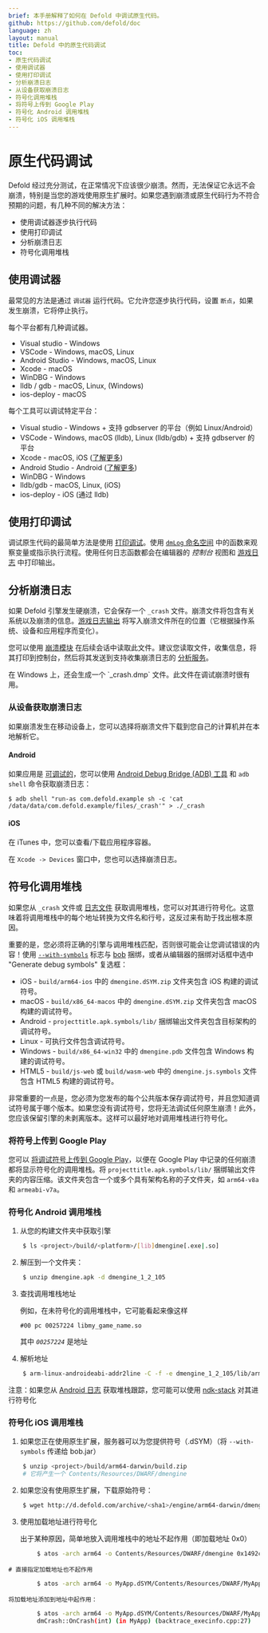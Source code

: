 ```yaml
---
brief: 本手册解释了如何在 Defold 中调试原生代码。
github: https://github.com/defold/doc
language: zh
layout: manual
title: Defold 中的原生代码调试
toc:
- 原生代码调试
- 使用调试器
- 使用打印调试
- 分析崩溃日志
- 从设备获取崩溃日志
- 符号化调用堆栈
- 将符号上传到 Google Play
- 符号化 Android 调用堆栈
- 符号化 iOS 调用堆栈
---
```


# 原生代码调试

Defold 经过充分测试，在正常情况下应该很少崩溃。然而，无法保证它永远不会崩溃，特别是当您的游戏使用原生扩展时。如果您遇到崩溃或原生代码行为不符合预期的问题，有几种不同的解决方法：

* 使用调试器逐步执行代码
* 使用打印调试
* 分析崩溃日志
* 符号化调用堆栈


## 使用调试器

最常见的方法是通过 `调试器` 运行代码。它允许您逐步执行代码，设置 `断点`，如果发生崩溃，它将停止执行。

每个平台都有几种调试器。

* Visual studio - Windows
* VSCode - Windows, macOS, Linux
* Android Studio - Windows, macOS, Linux
* Xcode - macOS
* WinDBG - Windows
* lldb / gdb - macOS, Linux, (Windows)
* ios-deploy - macOS

每个工具可以调试特定平台：

* Visual studio - Windows + 支持 gdbserver 的平台（例如 Linux/Android）
* VSCode - Windows, macOS (lldb), Linux (lldb/gdb) + 支持 gdbserver 的平台
* Xcode -  macOS, iOS ([了解更多](/zh/manuals/debugging-native-code-ios))
* Android Studio - Android ([了解更多](/zh/manuals/debugging-native-code-android))
* WinDBG - Windows
* lldb/gdb - macOS, Linux, (iOS)
* ios-deploy - iOS (通过 lldb)


## 使用打印调试

调试原生代码的最简单方法是使用 [打印调试](http://en.wikipedia.org/wiki/Debugging#Techniques)。使用 [`dmLog` 命名空间](/ref/stable/dmLog/) 中的函数来观察变量或指示执行流程。使用任何日志函数都会在编辑器的 *控制台* 视图和 [游戏日志](/zh/manuals/debugging-game-and-system-logs) 中打印输出。


## 分析崩溃日志

如果 Defold 引擎发生硬崩溃，它会保存一个 `_crash` 文件。崩溃文件将包含有关系统以及崩溃的信息。[游戏日志输出](/zh/manuals/debugging-game-and-system-logs) 将写入崩溃文件所在的位置（它根据操作系统、设备和应用程序而变化）。

您可以使用 [崩溃模块](https://www.defold.com/ref/crash/) 在后续会话中读取此文件。建议您读取文件，收集信息，将其打印到控制台，然后将其发送到支持收集崩溃日志的 [分析服务](/tags/stars/analytics/)。

<div class='important' markdown='1'>
在 Windows 上，还会生成一个 `_crash.dmp` 文件。此文件在调试崩溃时很有用。
</div>

### 从设备获取崩溃日志

如果崩溃发生在移动设备上，您可以选择将崩溃文件下载到您自己的计算机并在本地解析它。

#### Android

如果应用是 [可调试的](/zh/manuals/project-settings/#android)，您可以使用 [Android Debug Bridge (ADB) 工具](https://developer.android.com/studio/command-line/adb.html) 和 `adb shell` 命令获取崩溃日志：

```
$ adb shell "run-as com.defold.example sh -c 'cat /data/data/com.defold.example/files/_crash'" > ./_crash
```

#### iOS

在 iTunes 中，您可以查看/下载应用程序容器。

在 `Xcode -> Devices` 窗口中，您也可以选择崩溃日志。


## 符号化调用堆栈

如果您从 `_crash` 文件或 [日志文件](/zh/manuals/debugging-game-and-system-logs) 获取调用堆栈，您可以对其进行符号化。这意味着将调用堆栈中的每个地址转换为文件名和行号，这反过来有助于找出根本原因。

重要的是，您必须将正确的引擎与调用堆栈匹配，否则很可能会让您调试错误的内容！使用 [`--with-symbols`](https://www.defold.com/zh/manuals/bob/) 标志与 [bob](https://www.defold.com/zh/manuals/bob/) 捆绑，或者从编辑器的捆绑对话框中选中 "Generate debug symbols" 复选框：

* iOS - `build/arm64-ios` 中的 `dmengine.dSYM.zip` 文件夹包含 iOS 构建的调试符号。
* macOS - `build/x86_64-macos` 中的 `dmengine.dSYM.zip` 文件夹包含 macOS 构建的调试符号。
* Android - `projecttitle.apk.symbols/lib/` 捆绑输出文件夹包含目标架构的调试符号。
* Linux - 可执行文件包含调试符号。
* Windows - `build/x86_64-win32` 中的 `dmengine.pdb` 文件包含 Windows 构建的调试符号。
* HTML5 - `build/js-web` 或 `build/wasm-web` 中的 `dmengine.js.symbols` 文件包含 HTML5 构建的调试符号。


<div class='important' markdown='1'>
非常重要的一点是，您必须为您发布的每个公共版本保存调试符号，并且您知道调试符号属于哪个版本。如果您没有调试符号，您将无法调试任何原生崩溃！此外，您应该保留引擎的未剥离版本。这样可以最好地对调用堆栈进行符号化。
</div>


### 将符号上传到 Google Play
您可以 [将调试符号上传到 Google Play](https://developer.android.com/studio/build/shrink-code#android_gradle_plugin_version_40_or_earlier_and_other_build_systems)，以便在 Google Play 中记录的任何崩溃都将显示符号化的调用堆栈。将 `projecttitle.apk.symbols/lib/` 捆绑输出文件夹的内容压缩。该文件夹包含一个或多个具有架构名称的子文件夹，如 `arm64-v8a` 和 `armeabi-v7a`。


### 符号化 Android 调用堆栈

1. 从您的构建文件夹中获取引擎

```sh
	$ ls <project>/build/<platform>/[lib]dmengine[.exe|.so]
```

2. 解压到一个文件夹：

```sh
	$ unzip dmengine.apk -d dmengine_1_2_105
```

3. 查找调用堆栈地址

	例如，在未符号化的调用堆栈中，它可能看起来像这样

	`#00 pc 00257224 libmy_game_name.so`

	其中 *`00257224`* 是地址

4. 解析地址

```sh
    $ arm-linux-androideabi-addr2line -C -f -e dmengine_1_2_105/lib/armeabi-v7a/libdmengine.so _address_
```

注意：如果您从 [Android 日志](/zh/manuals/debugging-game-and-system-logs) 获取堆栈跟踪，您可能可以使用 [ndk-stack](https://developer.android.com/ndk/guides/ndk-stack.html) 对其进行符号化

### 符号化 iOS 调用堆栈

1. 如果您正在使用原生扩展，服务器可以为您提供符号（.dSYM）（将 `--with-symbols` 传递给 bob.jar）

```sh
	$ unzip <project>/build/arm64-darwin/build.zip
	# 它将产生一个 Contents/Resources/DWARF/dmengine
```

2. 如果您没有使用原生扩展，下载原始符号：

```sh
	$ wget http://d.defold.com/archive/<sha1>/engine/arm64-darwin/dmengine.dSYM
```

3. 使用加载地址进行符号化

	出于某种原因，简单地放入调用堆栈中的地址不起作用（即加载地址 0x0）

```sh
		$ atos -arch arm64 -o Contents/Resources/DWARF/dmengine 0x1492c4
```

	# 直接指定加载地址也不起作用

```sh
		$ atos -arch arm64 -o MyApp.dSYM/Contents/Resources/DWARF/MyApp -l0x100000000 0x1492c4
```

	将加载地址添加到地址中起作用：

```sh
		$ atos -arch arm64 -o MyApp.dSYM/Contents/Resources/DWARF/MyApp 0x1001492c4
		dmCrash::OnCrash(int) (in MyApp) (backtrace_execinfo.cpp:27)
```